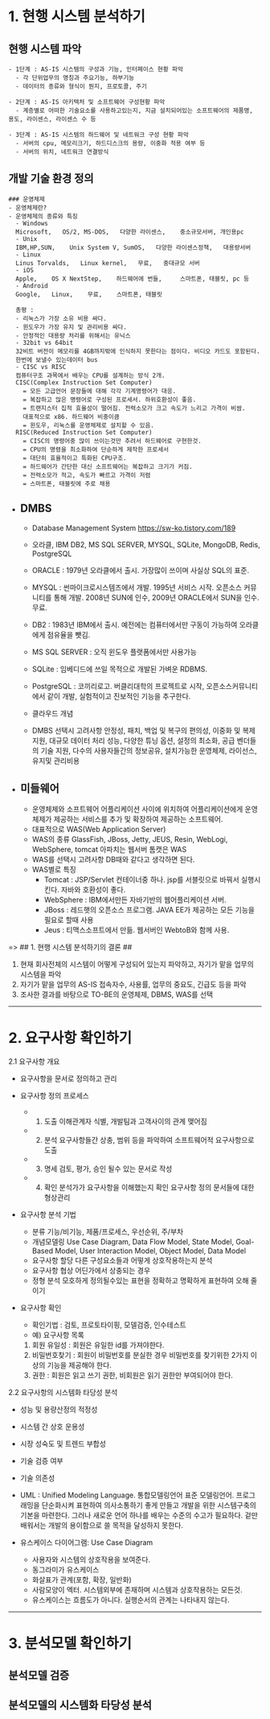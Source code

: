 # 1. 현행 시스템 분석하기
  ## 현행 시스템 파악
    - 1단계 : AS-IS 시스템의 구성과 기능, 인터페이스 현황 파악
      - 각 단위업무의 명칭과 주요기능, 하부기능
      - 데이터의 종류와 형식이 뭔지, 프로토콜, 주기

    - 2단계 : AS-IS 아키텍처 및 소프트웨어 구성현황 파악
      - 계층별로 어떠한 기술요소를 사용하고있는지, 지금 설치되어있는 소프트웨어의 제품명, 용도, 라이센스, 라이센스 수 등

    - 3단계 : AS-IS 시스템의 하드웨어 및 네트워크 구성 현황 파악
      - 서버의 cpu, 메모리크기, 하드디스크의 용량, 이중화 적용 여부 등
      - 서버의 위치, 네트워크 연결방식

  ## 개발 기술 환경 정의
    ### 운영체제
    - 운영체제란?
    - 운영체제의 종류와 특징
      - Windows
      Microsoft,   OS/2, MS-DOS,   다양한 라이센스,    중소규모서버, 개인용pc
      - Unix
      IBM,HP,SUN,    Unix System V, SumOS,   다양한 라이센스정책,   대용량서버
      - Linux
      Linus Torvalds,   Linux kernel,   무료,   중대규모 서버
      - iOS
      Apple,    OS X NextStep,    하드웨어에 번들,     스마트폰, 태블릿, pc 등
      - Android
      Google,   Linux,    무료,    스마트폰, 태블릿

      총평 :
      - 리눅스가 가장 소유 비용 싸다.
      - 윈도우가 가장 유지 및 관리비용 싸다.
      - 안정적인 대용량 처리를 위해서는 유닉스
      - 32bit vs 64bit
      32비트 버전이 메모리를 4GB까지밖에 인식하지 못한다는 점이다. 비디오 카드도 포함된다.
      한번에 보낼수 있는데이터 bus
      - CISC vs RISC
      컴퓨터구조 과목에서 배우는 CPU를 설계하는 방식 2개.
      CISC(Complex Instruction Set Computer)
        = 모든 고급언어 문장들에 대해 각각 기계명령어가 대응.
        = 복잡하고 많은 명령어로 구성된 프로세서. 하위호환성이 좋음.
        = 트랜지스터 집적 효율성이 떨어짐. 전력소모가 크고 속도가 느리고 가격이 비쌈.
        대표적으로 x86. 하드웨어 비중이큼
        = 윈도우, 리눅스를 운영체제로 설치할 수 있음.
      RISC(Reduced Instruction Set Computer)
        = CISC의 명령어중 많이 쓰이는것만 추려서 하드웨어로 구현한것.
        = CPU의 명령을 최소화하여 단순하게 제작한 프로세서
        = 대단히 효율적이고 특화된 CPU구조.
        = 하드웨어가 간단한 대신 소프트웨어는 복잡하고 크기가 커짐.
        = 전력소모가 적고, 속도가 빠르고 가격이 저렴
        = 스마트폰, 태블릿에 주로 채용


- ## DMBS
  - Database Management System
  https://sw-ko.tistory.com/189
  - 오라클, IBM DB2, MS SQL SERVER, MYSQL, SQLite, MongoDB, Redis, PostgreSQL
  - ORACLE : 1979년 오라클에서 출시. 가장많이 쓰이며 사실상 SQL의 표준.
  - MYSQL : 썬마이크로시스템즈에서 개발. 1995년 서비스 시작. 오픈소스 커뮤니티를 통해 개발. 2008년 SUN에 인수, 2009년 ORACLE에서 SUN을 인수.  무료.
  - DB2 : 1983년 IBM에서 출시. 예전에는 컴퓨터에서만 구동이 가능하여 오라클에게 점유율을 뺏김.
  - MS SQL SERVER : 오직 윈도우 플랫폼에서만 사용가능
  - SQLite : 임베디드에 쓰일 목적으로 개발된 가벼운 RDBMS.
  - PostgreSQL : 코끼리로고. 버클리대학의 프로젝트로 시작, 오픈소스커뮤니티에서 같이 개발, 실험적이고 진보적인 기능을 추구한다.


  - 클라우드 개념
  - DMBS 선택시 고려사항
        안정성, 패치, 백업 및 복구의 편의성, 이중화 및 복제 지원, 대규모 데이터 처리 성능, 다양한 튜닝 옵션, 설정의 최소화, 공급 벤더들의 기술 지원, 다수의 사용자들간의 정보공유, 설치가능한 운영체제, 라이선스, 유지및 관리비용
- ## 미들웨어
    - 운영체제와 소프트웨어 어플리케이션 사이에 위치하여 어플리케이션에게 운영체제가 제공하는 서비스를 추가 및 확장하여 제공하는 소프트웨어.
    - 대표적으로 WAS(Web Application Server)
    - WAS의 종류
    GlassFish, JBoss, Jetty, JEUS, Resin, WebLogi, WebSphere, tomcat
    아파치는 웹서버 톰캣은 WAS
    - WAS를 선택시 고려사항
    DB때와 같다고 생각하면 된다.
    - WAS별로 특징
      - Tomcat : JSP/Servlet 컨테이너중 하나. jsp를 서블릿으로 바꿔서 실행시킨다. 자바와 호환성이 좋다.
      - WebSphere : IBM에서만든 자바기반의 웹어플리케이션 서버.
      - JBoss : 레드햇의 오픈소스 프로그램. JAVA EE가 제공하는 모든 기능을 필요로 할때 사용
      - Jeus : 티맥스소프트에서 만듦. 웹서버인 WebtoB와 함께 사용.

=> ## 1. 현행 시스템 분석하기의 결론 ##
1. 현재 회사전체의 시스템이 어떻게 구성되어 있는지 파악하고, 자기가 맡을 업무의 시스템을 파악
2. 자기가 맡을 업무의 AS-IS 접속자수, 사용률, 업무의 중요도, 긴급도 등을 파악
3. 조사한 결과를 바탕으로 TO-BE의 운영체제, DBMS, WAS를 선택

--------------------------------------------------------------------

# 2. 요구사항 확인하기
2.1 요구사항 개요
- 요구사항을 문서로 정의하고 관리
- 요구사항 정의 프로세스
  - 1. 도출
  이해관계자 식별, 개발팀과 고객사이의 관계 맺어짐

  - 2. 분석
  요구사항들간 상충, 범위 등을 파악하여 소프트웨어적 요구사항으로 도출

  - 3. 명세
  검토, 평가, 승인 될수 있는 문서로 작성

  - 4. 확인
  분석가가 요구사항을 이해했는지 확인
  요구사항 정의 문서들에 대한 형상관리

- 요구사항 분석 기법
  - 분류
  기능/비기능,  제품/프로세스,  우선순위,  주/부차  
  - 개념모델링
  Use Case Diagram, Data Flow Model, State Model, Goal-Based Model, User Interaction Model, Object Model, Data Model
  - 요구사항 할당
  다른 구성요소들과 어떻게 상호작용하는지 분석
  - 요구사항 협상
  어딘가에서 상충되는 경우
  - 정형 분석
  모호하게 정의될수있는 표현을 정확하고 명확하게 표현하여 오해 줄이기

- 요구사항 확인
  - 확인기법 : 검토, 프로토타이핑, 모델검증, 인수테스트
  - 예) 요구사항 목록
  1. 회원 유일성 : 회원은 유일한 id를 가져야한다.
  2. 비밀번호찾기 : 회원이 비밀번호를 분실한 경우 비밀번호를 찾기위한 2가지 이상의 기능을 제공해야 한다.
  3. 권한 : 회원은 읽고 쓰기 권한, 비회원은 읽기 권한만 부여되어야 한다.


2.2 요구사항의 시스템화 타당성 분석
- 성능 및 용량산정의 적정성
- 시스템 간 상호 운용성
- 시장 성숙도 및 트렌드 부합성
- 기술 검증 여부
- 기술 의존성

- UML : Unified Modeling Language. 통합모델링언어
표준 모델링언어.
프로그래밍을 단순화시켜 표현하여 의사소통하기 좋게 만들고 개발을 위한 시스템구축의 기본을 마련한다. 그러나 새로운 언어 하나를 배우는 수준의 수고가 필요하다. 겉만 배워서는 개발의 용이함으로 쓸 목적을 달성하지 못한다.
- 유스케이스 다이어그램: Use Case Diagram
  - 사용자와 시스템의 상호작용을 보여준다.
  - 동그라미가 유스케이스
  - 화살표가 관계(포함, 확장, 일반화)
  - 사람모양이 엑터. 시스템외부에 존재하며 시스템과 상호작용하는 모든것.
  - 유스케이스는 흐름도가 아니다. 실행순서의 관계는 나타내지 않는다.
--------------------------------------------------------------------

# 3. 분석모델 확인하기

  ## 분석모델 검증
  ## 분석모델의 시스템화 타당성 분석
